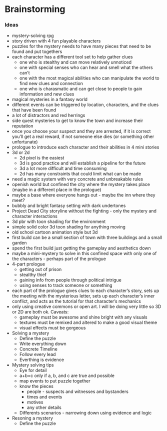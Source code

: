 # Brainstorming

### Ideas
- mystery-solving rpg
- story driven with 4 fun playable characters
- puzzles for the mystery needs to have many pieces that need to be found and put togethers
- each character has a different tool set to help gather clues
	- one who is stealthy and can move relatively unnoticed
	- one with special senses who can hear and smell what the others can’t
	- one with the most magical abilities who can manipulate the world to find new clues and connection
	- one who is charasmatic and can get close to people to gain information and new clues
- magical mysteries in a fantasy world
- different events can be triggered by location, characters, and the clues that have been found
- a lot of distractors and red herrings
- side quest mysteries to get to know the town and increase their reputation
- once you choose your suspect and they are arrested, if it is correct you’ll get a real reward, if not someone else dies (or something other unfortunate)
- prologue to introduce each character and their abilities in 4 mini stories
- 3d or 2d
	- 2d pixel is the easiest
	- 3d is good practice and will establish a pipeline for the future
	- 3d a lot more difficult and time consuming
	- 2d has many constraints that could limit what can be made
- need a magic system with very concrete and unbreakable rules
- openish world but confined the city where the mystery takes place (maybe in a different place in the prologue)
- maybe a base where everyone hangs out - maybe the inn where they meet?
- bubbly and bright fantasy setting with dark undertones
- Project Dead City storyline without the fighting - only the mystery and character interactions
- 3d pbr with toon shading for the environment
- simple solid color 3d toon shading for anything moving
- old school cartoon animation style but 3d
- first build can be a small section of town with three buildings and a small garden
- spend the first build just getting the gameplay and aesthetics down
- maybe a mini-mystery to solve in this confined space with only one of the characters - perhaps part of the prologue
- 4-part prologue
	- getting out of prison
	- stealthy thief
	- gaining info from people through political intrigue
	- using senses to track someone or something
- each part of the prologue gives clues to each character’s story, sets up the meeting with the mysterious letter, sets up each character’s inner conflict, and acts as the tutorial for that character’s mechanics
- only using creative commons or open art. I will be doing very little so 3D or 2D are both ok. Caveats:
	- gameplay must be awesome and shine bright with any visuals
	- textures must be remixed and altered to make a good visual theme
	- visual effects must be gorgeous
- Solving a mystery
	- Define the puzzle
	- Write everything down
	- Concrete Timeline
	- Follow every lead
	- Everthing is evidence
- Mystery solving tips
	- Eye for detail
	- a+b=c only if a, b, and c are true and possible
	- map events to put puzzle together
	- know the pieces
		- people - suspects and witnesses and bystanders
		- times and events
		- motives
		- any other details
	- Differents scenarios - narrowing down using evidence and logic
- Resoning a mystery
	- Define the puzzle

	
